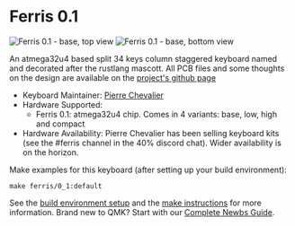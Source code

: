 # Ferris 0.1

![Ferris 0.1 - base, top view](https://i.imgur.com/s6nTn0Ch.jpg)
![Ferris 0.1 - base, bottom view](https://i.imgur.com/Ymlac2Ah.jpg)

An atmega32u4 based split 34 keys column staggered keyboard named and decorated after the rustlang mascott. All PCB files and some thoughts on the design are available on the [project's github page](https://github.com/pierrechevalier83/ferris)

* Keyboard Maintainer: [Pierre Chevalier](https://github.com/pierrechevalier83)
* Hardware Supported:
	* Ferris 0.1: atmega32u4 chip. Comes in 4 variants: base, low, high and compact
* Hardware Availability: Pierre Chevalier has been selling keyboard kits (see the #ferris channel in the 40% discord chat). Wider availability is on the horizon.

Make examples for this keyboard (after setting up your build environment):

    make ferris/0_1:default

See the [build environment setup](https://docs.qmk.fm/#/getting_started_build_tools) and the [make instructions](https://docs.qmk.fm/#/getting_started_make_guide) for more information. Brand new to QMK? Start with our [Complete Newbs Guide](https://docs.qmk.fm/#/newbs).
